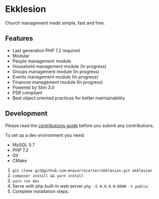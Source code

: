 Ekklesion
=========

Church management made simple, fast and free.

## Features
- Last generation PHP 7.2 required
- Modular
- People management module
- Household management module (In progress)
- Groups management module (In progress)
- Events management module (In progress)
- Finances management module (In progress)
- Powered by Slim 3.0
- PSR compliant
- Best object oriented practices for better maintainability

## Development
Please read the [contributions guide](/CONTRIBUTING.md) before you submit any 
contributions.

To set up a dev environment you need:

- MySQL 5.7
- PHP 7.2
- Git
- CMake

1. `git clone git@github.com:mnavarrocarter/ekklesion.git ekklesion`
2. `composer install && yarn install`
3. `yarn run dev`
4. Serve with php built-in web server `php -S 0.0.0.0:8000 -t public`
5. Complete installation steps.